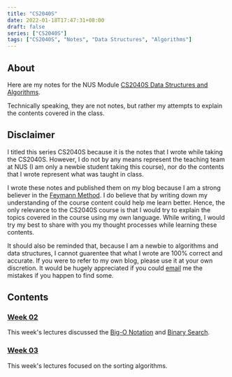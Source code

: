 ```yaml
---
title: "CS2040S"
date: 2022-01-18T17:47:31+08:00
draft: false
series: ["CS2040S"]
tags: ["CS2040S", "Notes", "Data Structures", "Algorithms"]
---
```


## About

Here are my notes for the NUS Module [CS2040S Data Structures and Algorithms](https://nusmods.com/modules/CS2040S/data-structures-and-algorithms). 

Technically speaking, they are not notes, but rather my attempts to explain the contents covered in the class. 

## Disclaimer

I titled this series CS2040S because it is the notes that I wrote while taking the CS2040S. However, I do not by any means represent the teaching team at NUS (I am only a newbie student taking this course), nor do the contents that I wrote represent what was taught in class. 

I wrote these notes and published them on my blog because I am a strong believer in the [Feymann Method](https://en.wikipedia.org/wiki/Learning_by_teaching). I do believe that by writing down my understanding of the course content could help me learn better. Hence, the only relevance to the CS2040S course is that I would try to explain the topics covered in the course using my own language. While writing, I would try my best to share with you my thought processes while learning these contents. 

It should also be reminded that, because I am a newbie to algorithms and data structures, I cannot guarentee that what I wrote are 100% correct and accurate. If you were to refer to my own blog, please use it at your own discretion. It would be hugely appreciated if you could [email](mailto:xiuxuan.wang@u.nus.edu) me the mistakes if you happen to find some. 

## Contents

### [Week 02](./week_02)

This week's lectures discussed the [Big-O Notation](./lecture_03/big_o_notation) and [Binary Search](./lecture_03/binary_search).

### [Week 03](./week03)

This week's lectures focused on the sorting algorithms. 
